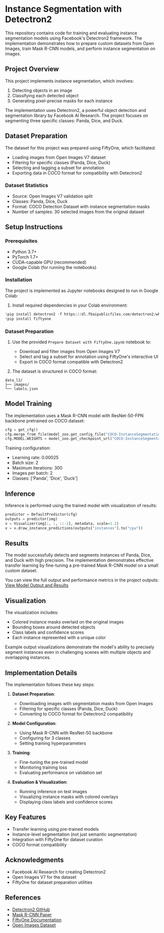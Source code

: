# Instance Segmentation with Detectron2

This repository contains code for training and evaluating instance segmentation models using Facebook's Detectron2 framework. The implementation demonstrates how to prepare custom datasets from Open Images, train Mask R-CNN models, and perform instance segmentation on images.

## Project Overview

This project implements instance segmentation, which involves:
1. Detecting objects in an image
2. Classifying each detected object
3. Generating pixel-precise masks for each instance

The implementation uses Detectron2, a powerful object detection and segmentation library by Facebook AI Research. The project focuses on segmenting three specific classes: Panda, Dice, and Duck.

## Dataset Preparation

The dataset for this project was prepared using FiftyOne, which facilitated:
- Loading images from Open Images V7 dataset
- Filtering for specific classes (Panda, Dice, Duck)
- Selecting and tagging a subset for annotation
- Exporting data in COCO format for compatibility with Detectron2

### Dataset Statistics
- Source: Open Images V7 validation split
- Classes: Panda, Dice, Duck
- Format: COCO Detection Dataset with instance segmentation masks
- Number of samples: 30 selected images from the original dataset

## Setup Instructions

### Prerequisites
- Python 3.7+
- PyTorch 1.7+
- CUDA-capable GPU (recommended)
- Google Colab (for running the notebooks)

### Installation

The project is implemented as Jupyter notebooks designed to run in Google Colab:

1. Install required dependencies in your Colab environment:
```python
!pip install detectron2 -f https://dl.fbaipublicfiles.com/detectron2/wheels/cu102/torch1.9/index.html
!pip install fiftyone
```

### Dataset Preparation

1. Use the provided `Prepare Dataset with FiftyOne.ipynb` notebook to:
   - Download and filter images from Open Images V7
   - Select and tag a subset for annotation using FiftyOne's interactive UI
   - Export in COCO format compatible with Detectron2

2. The dataset is structured in COCO format:
```
data_l2/
├── images/
└── labels.json
```

## Model Training

The implementation uses a Mask R-CNN model with ResNet-50-FPN backbone pretrained on COCO dataset:

```python
cfg = get_cfg()
cfg.merge_from_file(model_zoo.get_config_file("COCO-InstanceSegmentation/mask_rcnn_R_50_FPN_3x.yaml"))
cfg.MODEL.WEIGHTS = model_zoo.get_checkpoint_url("COCO-InstanceSegmentation/mask_rcnn_R_50_FPN_3x.yaml")
```

Training configuration:
- Learning rate: 0.00025
- Batch size: 2
- Maximum iterations: 300
- Images per batch: 2
- Classes: ['Panda', 'Dice', 'Duck']

## Inference

Inference is performed using the trained model with visualization of results:

```python
predictor = DefaultPredictor(cfg)
outputs = predictor(img)
v = Visualizer(img[:, :, ::-1], metadata, scale=1.2)
v = v.draw_instance_predictions(outputs["instances"].to("cpu"))
```

## Results

The model successfully detects and segments instances of Panda, Dice, and Duck with high precision. The implementation demonstrates effective transfer learning by fine-tuning a pre-trained Mask R-CNN model on a small custom dataset.

You can view the full output and performance metrics in the project outputs:
[View Model Output and Results](https://drive.google.com/file/d/1-kUcc0gsxXmvZgcN78BFEmOXC8uyABwG/view?usp=sharing)

## Visualization

The visualization includes:
- Colored instance masks overlaid on the original images
- Bounding boxes around detected objects
- Class labels and confidence scores
- Each instance represented with a unique color

Example output visualizations demonstrate the model's ability to precisely segment instances even in challenging scenes with multiple objects and overlapping instances.

## Implementation Details

The implementation follows these key steps:

1. **Dataset Preparation**:
   - Downloading images with segmentation masks from Open Images
   - Filtering for specific classes (Panda, Dice, Duck)
   - Converting to COCO format for Detectron2 compatibility

2. **Model Configuration**:
   - Using Mask R-CNN with ResNet-50 backbone
   - Configuring for 3 classes
   - Setting training hyperparameters

3. **Training**:
   - Fine-tuning the pre-trained model
   - Monitoring training loss
   - Evaluating performance on validation set

4. **Evaluation & Visualization**:
   - Running inference on test images
   - Visualizing instance masks with colored overlays
   - Displaying class labels and confidence scores

## Key Features

- Transfer learning using pre-trained models
- Instance-level segmentation (not just semantic segmentation)
- Integration with FiftyOne for dataset curation
- COCO format compatibility

## Acknowledgments

- Facebook AI Research for creating Detectron2
- Open Images V7 for the dataset
- FiftyOne for dataset preparation utilities

## References

- [Detectron2 GitHub](https://github.com/facebookresearch/detectron2)
- [Mask R-CNN Paper](https://arxiv.org/abs/1703.06870)
- [FiftyOne Documentation](https://voxel51.com/docs/fiftyone/)
- [Open Images Dataset](https://storage.googleapis.com/openimages/web/index.html)
